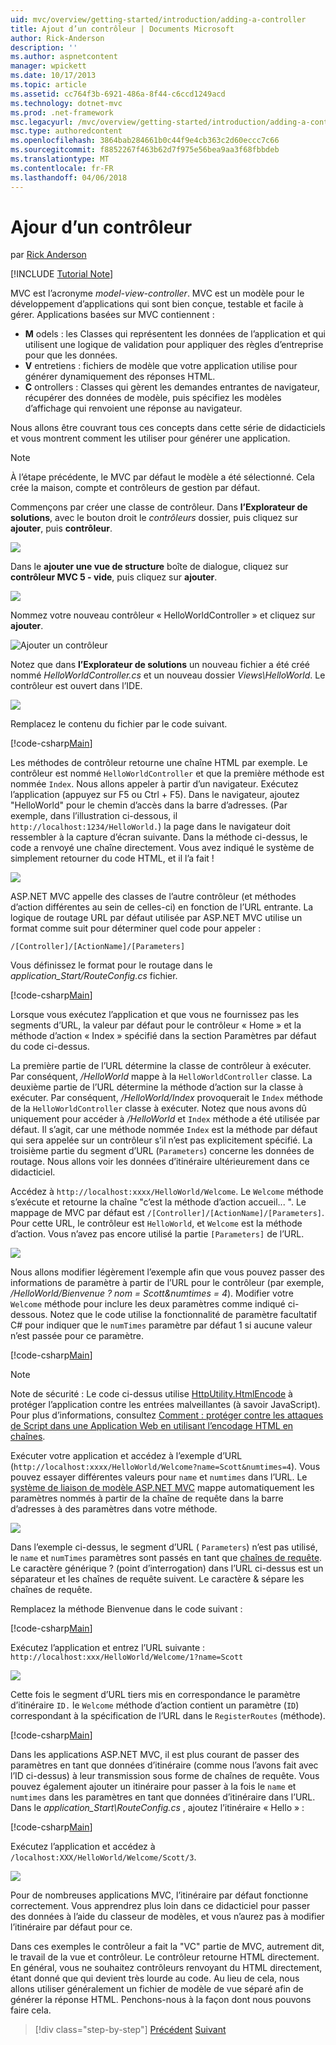 ```yaml
---
uid: mvc/overview/getting-started/introduction/adding-a-controller
title: Ajout d’un contrôleur | Documents Microsoft
author: Rick-Anderson
description: ''
ms.author: aspnetcontent
manager: wpickett
ms.date: 10/17/2013
ms.topic: article
ms.assetid: cc764f3b-6921-486a-8f44-c6ccd1249acd
ms.technology: dotnet-mvc
ms.prod: .net-framework
msc.legacyurl: /mvc/overview/getting-started/introduction/adding-a-controller
msc.type: authoredcontent
ms.openlocfilehash: 3864bab284661b0c44f9e4cb363c2d60eccc7c66
ms.sourcegitcommit: f8852267f463b62d7f975e56bea9aa3f68fbbdeb
ms.translationtype: MT
ms.contentlocale: fr-FR
ms.lasthandoff: 04/06/2018
---
```

<a name="adding-a-controller"></a>Ajour d’un contrôleur
====================
par [Rick Anderson](https://github.com/Rick-Anderson)

[!INCLUDE [Tutorial Note](sample/code-location.md)]

MVC est l’acronyme *model-view-controller*. MVC est un modèle pour le développement d’applications qui sont bien conçue, testable et facile à gérer. Applications basées sur MVC contiennent :

- **M** odels : les Classes qui représentent les données de l’application et qui utilisent une logique de validation pour appliquer des règles d’entreprise pour que les données.
- **V** entretiens : fichiers de modèle que votre application utilise pour générer dynamiquement des réponses HTML.
- **C** ontrollers : Classes qui gèrent les demandes entrantes de navigateur, récupérer des données de modèle, puis spécifiez les modèles d’affichage qui renvoient une réponse au navigateur.

Nous allons être couvrant tous ces concepts dans cette série de didacticiels et vous montrent comment les utiliser pour générer une application.

> [!NOTE]
> À l’étape précédente, le MVC par défaut le modèle a été sélectionné. Cela crée la maison, compte et contrôleurs de gestion par défaut.

Commençons par créer une classe de contrôleur. Dans **l’Explorateur de solutions**, avec le bouton droit le *contrôleurs* dossier, puis cliquez sur **ajouter**, puis **contrôleur**.


![](adding-a-controller/_static/image1.png)

Dans le **ajouter une vue de structure** boîte de dialogue, cliquez sur **contrôleur MVC 5 - vide**, puis cliquez sur **ajouter**.

![](adding-a-controller/_static/image2.png)  
 

Nommez votre nouveau contrôleur « HelloWorldController » et cliquez sur **ajouter**.

![Ajouter un contrôleur](adding-a-controller/_static/image3.png)

Notez que dans **l’Explorateur de solutions** un nouveau fichier a été créé nommé *HelloWorldController.cs* et un nouveau dossier *Views\HelloWorld*. Le contrôleur est ouvert dans l’IDE.

![](adding-a-controller/_static/image4.png)

Remplacez le contenu du fichier par le code suivant.

[!code-csharp[Main](adding-a-controller/samples/sample1.cs)]

Les méthodes de contrôleur retourne une chaîne HTML par exemple. Le contrôleur est nommé `HelloWorldController` et que la première méthode est nommée `Index`. Nous allons appeler à partir d’un navigateur. Exécutez l’application (appuyez sur F5 ou Ctrl + F5). Dans le navigateur, ajoutez &quot;HelloWorld&quot; pour le chemin d’accès dans la barre d’adresses. (Par exemple, dans l’illustration ci-dessous, il `http://localhost:1234/HelloWorld.`) la page dans le navigateur doit ressembler à la capture d’écran suivante. Dans la méthode ci-dessus, le code a renvoyé une chaîne directement. Vous avez indiqué le système de simplement retourner du code HTML, et il l’a fait !

![](adding-a-controller/_static/image5.png)

ASP.NET MVC appelle des classes de l’autre contrôleur (et méthodes d’action différentes au sein de celles-ci) en fonction de l’URL entrante. La logique de routage URL par défaut utilisée par ASP.NET MVC utilise un format comme suit pour déterminer quel code pour appeler :

`/[Controller]/[ActionName]/[Parameters]`

Vous définissez le format pour le routage dans le *application\_Start/RouteConfig.cs* fichier.

[!code-csharp[Main](adding-a-controller/samples/sample2.cs?highlight=7-8)]

Lorsque vous exécutez l’application et que vous ne fournissez pas les segments d’URL, la valeur par défaut pour le contrôleur « Home » et la méthode d’action « Index » spécifié dans la section Paramètres par défaut du code ci-dessus.

La première partie de l’URL détermine la classe de contrôleur à exécuter. Par conséquent, */HelloWorld* mappe à la `HelloWorldController` classe. La deuxième partie de l’URL détermine la méthode d’action sur la classe à exécuter. Par conséquent, */HelloWorld/Index* provoquerait le `Index` méthode de la `HelloWorldController` classe à exécuter. Notez que nous avons dû uniquement pour accéder à */HelloWorld* et `Index` méthode a été utilisée par défaut. Il s’agit, car une méthode nommée `Index` est la méthode par défaut qui sera appelée sur un contrôleur s’il n’est pas explicitement spécifié. La troisième partie du segment d’URL (`Parameters`) concerne les données de routage. Nous allons voir les données d’itinéraire ultérieurement dans ce didacticiel.

Accédez à `http://localhost:xxxx/HelloWorld/Welcome`. Le `Welcome` méthode s’exécute et retourne la chaîne &quot;c’est la méthode d’action accueil... &quot;. Le mappage de MVC par défaut est `/[Controller]/[ActionName]/[Parameters]`. Pour cette URL, le contrôleur est `HelloWorld`, et `Welcome` est la méthode d’action. Vous n’avez pas encore utilisé la partie `[Parameters]` de l’URL.

![](adding-a-controller/_static/image6.png)

Nous allons modifier légèrement l’exemple afin que vous pouvez passer des informations de paramètre à partir de l’URL pour le contrôleur (par exemple, */HelloWorld/Bienvenue ? nom = Scott&amp;numtimes = 4*). Modifier votre `Welcome` méthode pour inclure les deux paramètres comme indiqué ci-dessous. Notez que le code utilise la fonctionnalité de paramètre facultatif C# pour indiquer que le `numTimes` paramètre par défaut 1 si aucune valeur n’est passée pour ce paramètre.

[!code-csharp[Main](adding-a-controller/samples/sample3.cs)]

> [!NOTE]
> Note de sécurité : Le code ci-dessus utilise [HttpUtility.HtmlEncode](https://msdn.microsoft.com/library/ee360286(v=vs.110).aspx) à protéger l’application contre les entrées malveillantes (à savoir JavaScript). Pour plus d’informations, consultez [Comment : protéger contre les attaques de Script dans une Application Web en utilisant l’encodage HTML en chaînes](https://msdn.microsoft.com/library/a2a4yykt(v=vs.100).aspx).


 Exécuter votre application et accédez à l’exemple d’URL (`http://localhost:xxxx/HelloWorld/Welcome?name=Scott&numtimes=4`). Vous pouvez essayer différentes valeurs pour `name` et `numtimes` dans l’URL. Le [système de liaison de modèle ASP.NET MVC](http://odetocode.com/Blogs/scott/archive/2009/04/27/6-tips-for-asp-net-mvc-model-binding.aspx) mappe automatiquement les paramètres nommés à partir de la chaîne de requête dans la barre d’adresses à des paramètres dans votre méthode.

![](adding-a-controller/_static/image7.png)

Dans l’exemple ci-dessus, le segment d’URL ( `Parameters`) n’est pas utilisé, le `name` et `numTimes` paramètres sont passés en tant que [chaînes de requête](http://en.wikipedia.org/wiki/Query_string). Le caractère générique ? (point d’interrogation) dans l’URL ci-dessus est un séparateur et les chaînes de requête suivent. Le caractère &amp; sépare les chaînes de requête.

Remplacez la méthode Bienvenue dans le code suivant :

[!code-csharp[Main](adding-a-controller/samples/sample4.cs)]

Exécutez l’application et entrez l’URL suivante : `http://localhost:xxx/HelloWorld/Welcome/1?name=Scott`

![](adding-a-controller/_static/image8.png)

Cette fois le segment d’URL tiers mis en correspondance le paramètre d’itinéraire `ID.` le `Welcome` méthode d’action contient un paramètre (`ID`) correspondant à la spécification de l’URL dans le `RegisterRoutes` (méthode).

[!code-csharp[Main](adding-a-controller/samples/sample5.cs?highlight=7)]

Dans les applications ASP.NET MVC, il est plus courant de passer des paramètres en tant que données d’itinéraire (comme nous l’avons fait avec l’ID ci-dessus) à leur transmission sous forme de chaînes de requête. Vous pouvez également ajouter un itinéraire pour passer à la fois le `name` et `numtimes` dans les paramètres en tant que données d’itinéraire dans l’URL. Dans le *application\_Start\RouteConfig.cs* , ajoutez l’itinéraire « Hello » :

[!code-csharp[Main](adding-a-controller/samples/sample6.cs?highlight=13-16)]

Exécutez l’application et accédez à `/localhost:XXX/HelloWorld/Welcome/Scott/3`.

![](adding-a-controller/_static/image9.png)

Pour de nombreuses applications MVC, l’itinéraire par défaut fonctionne correctement. Vous apprendrez plus loin dans ce didacticiel pour passer des données à l’aide du classeur de modèles, et vous n’aurez pas à modifier l’itinéraire par défaut pour ce.

Dans ces exemples le contrôleur a fait la &quot;VC&quot; partie de MVC, autrement dit, le travail de la vue et contrôleur. Le contrôleur retourne HTML directement. En général, vous ne souhaitez contrôleurs renvoyant du HTML directement, étant donné que qui devient très lourde au code. Au lieu de cela, nous allons utiliser généralement un fichier de modèle de vue séparé afin de générer la réponse HTML. Penchons-nous à la façon dont nous pouvons faire cela.

> [!div class="step-by-step"]
> [Précédent](getting-started.md)
> [Suivant](adding-a-view.md)
